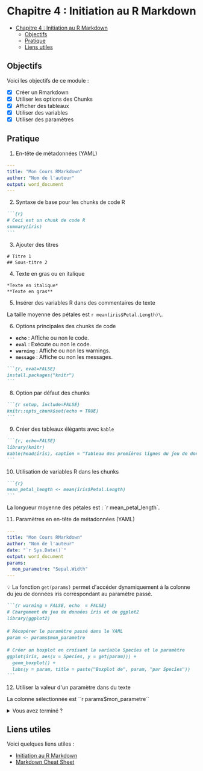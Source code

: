 # Chapitre 4 : Initiation au R Markdown

- [Chapitre 4 : Initiation au R Markdown](#chapitre-4--initiation-au-r-markdown)
  - [Objectifs](#objectifs)
  - [Pratique](#pratique)
  - [Liens utiles](#liens-utiles)


## Objectifs

Voici les objectifs de ce module :
- [x] Créer un Rmarkdown
- [x] Utiliser les options des Chunks
- [x] Afficher des tableaux
- [x] Utiliser des variables
- [x] Utiliser des paramètres

## Pratique

1. En-tête de métadonnées (YAML)

```yaml
---
title: "Mon Cours RMarkdown"
author: "Nom de l'auteur"
output: word_document
---
```

2. Syntaxe de base pour les chunks de code R

````markdown
```{r}
# Ceci est un chunk de code R
summary(iris)
```
````

3. Ajouter des titres
   
```
# Titre 1
## Sous-titre 2
```

4. Texte en gras ou en italique

```
*Texte en italique*
**Texte en gras**
```

5. Insérer des variables R dans des commentaires de texte

La taille moyenne des pétales est ``r mean(iris$Petal.Length)\``.

6. Options principales des chunks de code

- **`echo`** : Affiche ou non le code.
- **`eval`** : Exécute ou non le code.
- **`warning`** : Affiche ou non les warnings.
- **`message`** : Affiche ou non les messages.

````markdown
```{r, eval=FALSE}
install.packages("knitr")
```
````

8. Option par défaut des chunks
````markdown
```{r setup, include=FALSE}
knitr::opts_chunk$set(echo = TRUE)
```
````

9. Créer des tableaux élégants avec `kable`

````markdown
```{r, echo=FALSE}
library(knitr)
kable(head(iris), caption = "Tableau des premières lignes du jeu de données iris")
```
````

10. Utilisation de variables R dans les chunks

````markdown
```{r}
mean_petal_length <- mean(iris$Petal.Length)
```
````

La longueur moyenne des pétales est : \`r mean_petal_length\`.

11. Paramètres en en-tête de métadonnées (YAML)

```yaml
---
title: "Mon Cours RMarkdown"
author: "Nom de l'auteur"
date: "`r Sys.Date()`"
output: word_document
params:
  mon_parametre: "Sepal.Width"
---
```

:bulb: La fonction `get(params)` permet d'accéder dynamiquement à la colonne du jeu de données iris correspondant au paramètre passé.

````markdown
```{r warning = FALSE, echo  = FALSE}
# Chargement du jeu de données iris et de ggplot2
library(ggplot2)

# Récupérer le paramètre passé dans le YAML
param <- params$mon_parametre

# Créer un boxplot en croisant la variable Species et le paramètre
ggplot(iris, aes(x = Species, y = get(param))) + 
  geom_boxplot() +
  labs(y = param, title = paste("Boxplot de", param, "par Species"))
```
````

12. Utiliser la valeur d'un paramètre dans du texte
    
La colonne sélectionnée est \`\`r params$mon_parametre\`\`

<details>
<summary>Vous avez terminé ?</summary>

<img src="./img/congratulation.gif" alt="" style="height: 300px;">

</details>

## Liens utiles

Voici quelques liens utiles :

- [Initiation au R Markdown](https://rmarkdown.rstudio.com/lesson-1.html)
- [Markdown Cheat Sheet](https://www.markdownguide.org/cheat-sheet/)